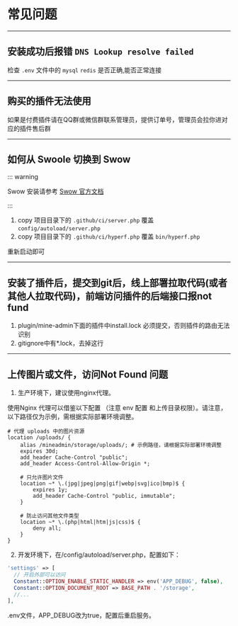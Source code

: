 # 常见问题

---

## 安装成功后报错 `DNS Lookup resolve failed`

检查 `.env` 文件中的 `mysql` `redis` 是否正确,能否正常连接

---

## 购买的插件无法使用

如果是付费插件请在QQ群或微信群联系管理员，提供订单号，管理员会拉你进对应的插件售后群

---



## 如何从 Swoole 切换到 Swow

::: warning

Swow 安装请参考 [Swow 官方文档](https://docs.toast.run/swow-blog/chs/init.html#%E6%94%AF%E6%8C%81%E7%9A%84%E6%93%8D%E4%BD%9C%E7%B3%BB%E7%BB%9F) 

:::

1. copy 项目目录下的 `.github/ci/server.php` 覆盖 `config/autoload/server.php`
2. copy 项目目录下的 `.github/ci/hyperf.php` 覆盖 `bin/hyperf.php`

重新启动即可

---


## 安装了插件后，提交到git后，线上部署拉取代码(或者其他人拉取代码)，前端访问插件的后端接口报not fund

1. plugin/mine-admin下面的插件中install.lock 必须提交，否则插件的路由无法识别
2. gitignore中有*.lock，去掉这行


---


## 上传图片或文件，访问Not Found 问题

1. 生产环境下，建议使用nginx代理。

  使用Nginx 代理可以借鉴以下配置 （注意 env 配置 和上传目录权限）。请注意，以下路径仅为示例，需根据实际部署环境调整。
```nginx
# 代理 uploads 中的图片资源
location /uploads/ {
    alias /mineadmin/storage/uploads/; # 示例路径，请根据实际部署环境调整
    expires 30d;
    add_header Cache-Control "public";
    add_header Access-Control-Allow-Origin *;
    
    # 只允许图片文件
    location ~* \.(jpg|jpeg|png|gif|webp|svg|ico|bmp)$ {
        expires 1y;
        add_header Cache-Control "public, immutable";
    }
    
    # 防止访问其他文件类型
    location ~* \.(php|html|htm|js|css)$ {
        deny all;
    }
}
```
2. 开发环境下，在/config/autoload/server.php，配置如下：
```php
'settings' => [
  // 开启外部可以访问
  Constant::OPTION_ENABLE_STATIC_HANDLER => env('APP_DEBUG', false),
  Constant::OPTION_DOCUMENT_ROOT => BASE_PATH . '/storage',
  //...
],
```
.env文件，APP_DEBUG改为true，配置后重启服务。